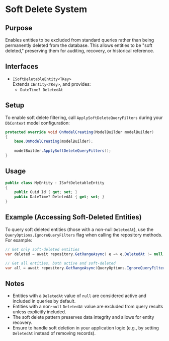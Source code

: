 ﻿# Soft Delete System

## Purpose

Enables entities to be excluded from standard queries rather than being permanently deleted from the database. This
allows entities to be "soft deleted," preserving them for auditing, recovery, or historical reference.

## Interfaces

- `ISoftDeletableEntity<TKey>`  
  Extends `IEntity<TKey>`, and provides:
    - `DateTime? DeletedAt`

## Setup

To enable soft delete filtering, call `ApplySoftDeleteQueryFilters` during your `DbContext` model configuration:

```csharp
protected override void OnModelCreating(ModelBuilder modelBuilder) 
{
    base.OnModelCreating(modelBuilder);
    
    modelBuilder.ApplySoftDeleteQueryFilters(); 
}
```

## Usage

```csharp
public class MyEntity : ISoftDeletableEntity 
{
    public Guid Id { get; set; } 
    public DateTime? DeletedAt { get; set; }
}
```

## Example (Accessing Soft-Deleted Entities)

To query soft deleted entities (those with a non-null `DeletedAt`), use the `QueryOptions.IgnoreQueryFilters` flag when
calling the repository methods. For example:

```csharp
// Get only soft-deleted entities 
var deleted = await repository.GetRangeAsync( e => e.DeletedAt != null, QueryOptions.IgnoreQueryFilters);

// Get all entities, both active and soft-deleted 
var all = await repository.GetRangeAsync(QueryOptions.IgnoreQueryFilters);
```

## Notes

- Entities with a `DeletedAt` value of `null` are considered active and included in queries by default.
- Entities with a non-`null` `DeletedAt` value are excluded from query results unless explicitly included.
- The soft delete pattern preserves data integrity and allows for entity recovery.
- Ensure to handle soft deletion in your application logic (e.g., by setting `DeletedAt` instead of removing records).